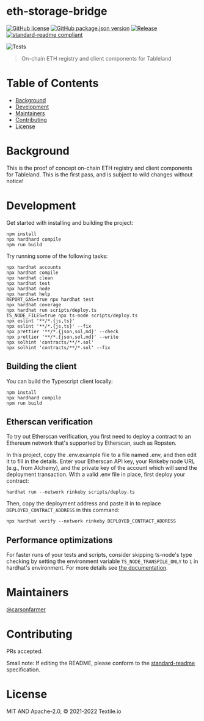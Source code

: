 # eth-storage-bridge

[![GitHub license](https://img.shields.io/github/license/textileio/eth-tableland.svg)](./LICENSE)
[![GitHub package.json version](https://img.shields.io/github/package-json/v/textileio/eth-tableland.svg)](./package.json)
[![Release](https://img.shields.io/github/release/textileio/eth-tableland.svg)](https://github.com/textileio/eth-tableland/releases/latest)
[![standard-readme compliant](https://img.shields.io/badge/standard--readme-OK-green.svg)](https://github.com/RichardLitt/standard-readme)

![Tests](https://github.com/textileio/eth-tableland/workflows/Test/badge.svg)

> On-chain ETH registry and client components for Tableland

# Table of Contents

- [Background](#background)
- [Development](#development)
- [Maintainers](#maintainers)
- [Contributing](#contributing)
- [License](#license)

# Background

This is the proof of concept on-chain ETH registry and client components
for Tableland. This is the first pass, and is subject to wild changes
without notice!

# Development

Get started with installing and building the project:

```shell
npm install
npx hardhard compile
npm run build
```

Try running some of the following tasks:

```shell
npx hardhat accounts
npx hardhat compile
npx hardhat clean
npx hardhat test
npx hardhat node
npx hardhat help
REPORT_GAS=true npx hardhat test
npx hardhat coverage
npx hardhat run scripts/deploy.ts
TS_NODE_FILES=true npx ts-node scripts/deploy.ts
npx eslint '**/*.{js,ts}'
npx eslint '**/*.{js,ts}' --fix
npx prettier '**/*.{json,sol,md}' --check
npx prettier '**/*.{json,sol,md}' --write
npx solhint 'contracts/**/*.sol'
npx solhint 'contracts/**/*.sol' --fix
```

## Building the client

You can build the Typescript client locally:

```shell
npm install
npx hardhard compile
npm run build
```

## Etherscan verification

To try out Etherscan verification, you first need to deploy a contract to an Ethereum network that's supported by Etherscan, such as Ropsten.

In this project, copy the .env.example file to a file named .env, and then edit it to fill in the details. Enter your Etherscan API key, your Rinkeby node URL (e.g., from Alchemy), and the private key of the account which will send the deployment transaction. With a valid .env file in place, first deploy your contract:

```shell
hardhat run --network rinkeby scripts/deploy.ts
```

Then, copy the deployment address and paste it in to replace `DEPLOYED_CONTRACT_ADDRESS` in this command:

```shell
npx hardhat verify --network rinkeby DEPLOYED_CONTRACT_ADDRESS
```

## Performance optimizations

For faster runs of your tests and scripts, consider skipping ts-node's type checking by setting the environment variable `TS_NODE_TRANSPILE_ONLY` to `1` in hardhat's environment. For more details see [the documentation](https://hardhat.org/guides/typescript.html#performance-optimizations).

# Maintainers

[@carsonfarmer](https://github.com/carsonfarmer)

# Contributing

PRs accepted.

Small note: If editing the README, please conform to the
[standard-readme](https://github.com/RichardLitt/standard-readme) specification.

# License

MIT AND Apache-2.0, © 2021-2022 Textile.io
